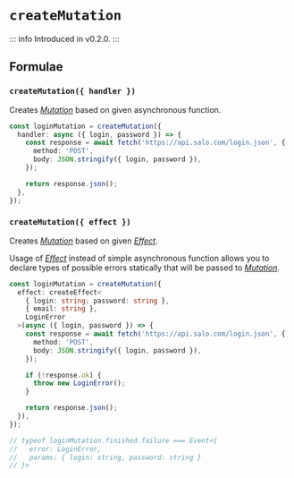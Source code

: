 # `createMutation`

::: info
Introduced in v0.2.0.
:::

## Formulae

### `createMutation({ handler })`

Creates [_Mutation_](/api/primitives/mutation) based on given asynchronous function.

```ts
const loginMutation = createMutation({
  handler: async ({ login, password }) => {
    const response = await fetch('https://api.salo.com/login.json', {
      method: 'POST',
      body: JSON.stringify({ login, password }),
    });

    return response.json();
  },
});
```

### `createMutation({ effect })`

Creates [_Mutation_](/api/primitives/mutation) based on given [_Effect_](https://effector.dev/docs/api/effector/effect).

Usage of [_Effect_](https://effector.dev/docs/api/effector/effect) instead of simple asynchronous function allows you to declare types of possible errors statically that will be passed to [_Mutation_](/api/primitives/mutation).

```ts
const loginMutation = createMutation({
  effect: createEffect<
    { login: string; password: string },
    { email: string },
    LoginError
  >(async ({ login, password }) => {
    const response = await fetch('https://api.salo.com/login.json', {
      method: 'POST',
      body: JSON.stringify({ login, password }),
    });

    if (!response.ok) {
      throw new LoginError();
    }

    return response.json();
  }),
});

// typeof loginMutation.finished.failure === Event<{
//   error: LoginError,
//   params: { login: string, password: string }
// }>
```
